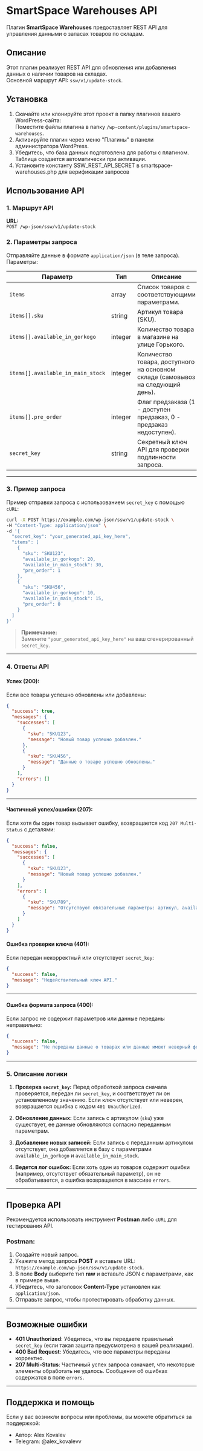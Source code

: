 # SmartSpace Warehouses API

Плагин **SmartSpace Warehouses** предоставляет REST API для управления данными о запасах товаров по складам.

## Описание

Этот плагин реализует REST API для обновления или добавления данных о наличии товаров на складах.  
Основной маршрут API: `ssw/v1/update-stock`.

## Установка

1. Скачайте или клонируйте этот проект в папку плагинов вашего WordPress-сайта:  
   Поместите файлы плагина в папку `/wp-content/plugins/smartspace-warehouses`.
2. Активируйте плагин через меню "Плагины" в панели администратора WordPress.
3. Убедитесь, что база данных подготовлена для работы с плагином. Таблица создается автоматически при активации.
4. Установите константу SSW_REST_API_SECRET в smartspace-warehouses.php для верификации запросов

## Использование API

### 1. Маршрут API

**URL:**  
`POST /wp-json/ssw/v1/update-stock`

### 2. Параметры запроса

Отправляйте данные в формате `application/json` (в теле запроса). Параметры:

| Параметр                          | Тип     | Описание                                                                        | Обязательность |
|-----------------------------------|---------|---------------------------------------------------------------------------------|----------------|
| `items`                           | array   | Список товаров с соответствующими параметрами.                                  | Обязательно    |
| `items[].sku`                     | string  | Артикул товара (SKU).                                                           | Обязательно    |
| `items[].available_in_gorkogo`    | integer | Количество товара в магазине на улице Горького.                                 | Обязательно    |
| `items[].available_in_main_stock` | integer | Количество товара, доступного на основном складе (самовывоз на следующий день). | Обязательно    |
| `items[].pre_order`               | integer | Флаг предзаказа (1 - доступен предзаказ, 0 - предзаказ недоступен).             | Опционально    |
| `secret_key`                      | string  | Секретный ключ API для проверки подлинности запроса.                            | Обязательно    |

---

### 3. Пример запроса

Пример отправки запроса с использованием `secret_key` с помощью `cURL`:

```bash
curl -X POST https://example.com/wp-json/ssw/v1/update-stock \
-H "Content-Type: application/json" \
-d '{
  "secret_key": "your_generated_api_key_here",
  "items": [
    {
      "sku": "SKU123",
      "available_in_gorkogo": 20,
      "available_in_main_stock": 30,
      "pre_order": 1
    },
    {
      "sku": "SKU456",
      "available_in_gorkogo": 10,
      "available_in_main_stock": 15,
      "pre_order": 0
    }
  ]
}'
```

> **Примечание:**  
> Замените `"your_generated_api_key_here"` на ваш сгенерированный `secret_key`.

---

### 4. Ответы API

#### Успех (200):

Если все товары успешно обновлены или добавлены:

```json
{
  "success": true,
  "messages": {
    "successes": [
      {
        "sku": "SKU123",
        "message": "Новый товар успешно добавлен."
      },
      {
        "sku": "SKU456",
        "message": "Данные о товаре успешно обновлены."
      }
    ],
    "errors": []
  }
}
```

---

#### Частичный успех/ошибки (207):

Если хотя бы один товар вызывает ошибку, возвращается код `207 Multi-Status` с деталями:

```json
{
  "success": false,
  "messages": {
    "successes": [
      {
        "sku": "SKU123",
        "message": "Новый товар успешно добавлен."
      }
    ],
    "errors": [
      {
        "sku": "SKU789",
        "message": "Отсутствуют обязательные параметры: артикул, available_in_gorkogo или available_in_main_stock."
      }
    ]
  }
}
```

#### Ошибка проверки ключа (401):

Если передан некорректный или отсутствует `secret_key`:

```json
{
  "success": false,
  "message": "Недействительный ключ API."
}
```

---

#### Ошибка формата запроса (400):

Если запрос не содержит параметров или данные переданы неправильно:

```json
{
  "success": false,
  "message": "Не переданы данные о товарах или данные имеют неверный формат."
}
```

---

### 5. Описание логики

1. **Проверка `secret_key`:**
   Перед обработкой запроса сначала проверяется, передан ли `secret_key`, и соответствует ли он установленному значению.
   Если ключ отсутствует или неверен, возвращается ошибка с кодом `401 Unauthorized`.

2. **Обновление данных:**
   Если запись с артикулом (`sku`) уже существует, ее данные обновляются согласно переданным параметрам.

3. **Добавление новых записей:**
   Если запись с переданным артикулом отсутствует, она добавляется в базу с параметрами `available_in_gorkogo` и
   `available_in_main_stock`.

4. **Ведется лог ошибок:**
   Если хоть один из товаров содержит ошибки (например, отсутствует обязательный параметр), он не обрабатывается, а
   ошибка возвращается в массиве `errors`.

---

## Проверка API

Рекомендуется использовать инструмент **Postman** либо `cURL` для тестирования API.

### Postman:

1. Создайте новый запрос.
2. Укажите метод запроса **POST** и вставьте URL: `https://example.com/wp-json/ssw/v1/update-stock`.
3. В поле **Body** выберите тип **raw** и вставьте JSON с параметрами, как в примере выше.
4. Убедитесь, что заголовок **Content-Type** установлен как `application/json`.
5. Отправьте запрос, чтобы протестировать обработку данных.

---

## Возможные ошибки

- **401 Unauthorized**: Убедитесь, что вы передаете правильный `secret_key` (если такая защита предусмотрена в вашей
  реализации).
- **400 Bad Request**: Убедитесь, что все параметры переданы корректно.
- **207 Multi-Status**: Частичный успех запроса означает, что некоторые элементы обработать не удалось. Сообщения об
  ошибках содержатся в поле `errors`.

---

## Поддержка и помощь

Если у вас возникли вопросы или проблемы, вы можете обратиться за поддержкой:

- Автор: Alex Kovalev
- Telegram: @alex_kovalevv